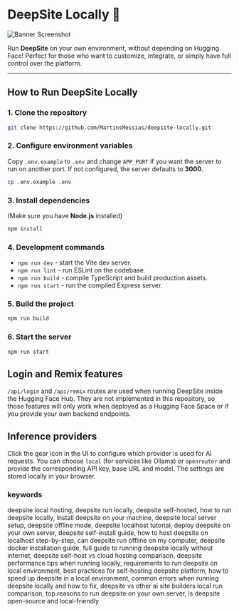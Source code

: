 # DeepSite Locally 🚀

![Banner Screenshot](./localconfig.png)

Run **DeepSite** on your own environment, without depending on Hugging Face!
Perfect for those who want to customize, integrate, or simply have full control over the platform.

---

## How to Run DeepSite Locally

### 1. Clone the repository
```bash
git clone https://github.com/MartinsMessias/deepsite-locally.git
```

### 2. Configure environment variables
Copy `.env.example` to `.env` and change `APP_PORT` if you want the server to run
on another port. If not configured, the server defaults to **3000**.
```bash
cp .env.example .env
```

### 3. Install dependencies
(Make sure you have **Node.js** installed)
```bash
npm install
```

### 4. Development commands
* `npm run dev`  - start the Vite dev server.
* `npm run lint` - run ESLint on the codebase.
* `npm run build` - compile TypeScript and build production assets.
* `npm run start` - run the compiled Express server.

### 5. Build the project
```bash
npm run build
```

### 6. Start the server
```bash
npm run start
```

## Login and Remix features
`/api/login` and `/api/remix` routes are used when running DeepSite inside the
Hugging Face Hub. They are not implemented in this repository, so those
features will only work when deployed as a Hugging Face Space or if you provide
your own backend endpoints.

## Inference providers
Click the gear icon in the UI to configure which provider is used for AI
requests. You can choose `local` (for services like Ollama) or `openrouter` and
provide the corresponding API key, base URL and model. The settings are stored
locally in your browser.

### keywords
deepsite local hosting, deepsite run locally, deepsite self-hosted, how to run deepsite locally, install deepsite on your machine, deepsite local server setup, deepsite offline mode, deepsite localhost tutorial, deploy deepsite on your own server, deepsite self-install guide, how to host deepsite on localhost step-by-step, can deepsite run offline on my computer, deepsite docker installation guide, full guide to running deepsite locally without internet, deepsite self-host vs cloud hosting comparison, deepsite performance tips when running locally, requirements to run deepsite on local environment, best practices for self-hosting deepsite platform, how to speed up deepsite in a local environment, common errors when running deepsite locally and how to fix, deepsite vs other ai site builders local run comparison, top reasons to run deepsite on your own server, is deepsite open-source and local-friendly

